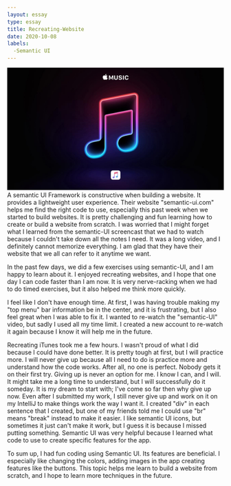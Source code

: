 ```yaml
---
layout: essay
type: essay
title: Recreating-Website
date: 2020-10-08
labels:
  -Semantic UI
---
```

<img src ="/images/itunes.jpg">
A semantic UI Framework is constructive when building a website. It provides a lightweight user experience. Their website "semantic-ui.com" helps me find the right code to use, especially this past week when we started to build websites. It is pretty challenging and fun learning how to create or build a website from scratch. I was worried that I might forget what I learned from the semantic-UI screencast that we had to watch because I couldn't take down all the notes I need. It was a long video, and I definitely cannot memorize everything.  I am glad that they have their website that we all can refer to it anytime we want. 

In the past few days, we did a few exercises using semantic-UI, and I am happy to learn about it. I enjoyed recreating websites, and  I hope that one day I can code faster than I am now. It is very nerve-racking when we had to do timed exercises, but it also helped me think more quickly. 

I feel like I don't have enough time. At first, I was having trouble making my "top menu" bar information be in the center, and it is frustrating, but I also feel great when I was able to fix it. I wanted to re-watch the "semantic-UI" video, but sadly I used all my time limit. I created a new account to re-watch it again because I know it will help me in the future. 

Recreating iTunes took me a few hours. I wasn't proud of what I did because I could have done better. It is pretty tough at first, but  I will practice more. I will never give up because all I need to do is practice more and understand how the code works. After all, no one is perfect. Nobody gets it on their first try. Giving up is never an option for me. I know I can, and I will. It might take me a long time to understand, but I will successfully do it someday. It is my dream to start with; I've come so far then why give up now. Even after I submitted my work, I still never give up and work on it on my IntelliJ to make things work the way I want it. I created "div" in each sentence that I created, but one of my friends told me I could use "br" means "break" instead to make it easier. I like semantic UI icons, but sometimes it just can't make it work, but I guess it is because I missed putting something. Semantic UI was very helpful because I learned what code to use to create specific features for the app. 

To sum up, I had fun coding using Semantic UI. Its features are beneficial. I especially like changing the colors, adding images in the app creating features like the buttons. This topic helps me learn to build a website from scratch, and I hope to learn more techniques in the future. 


